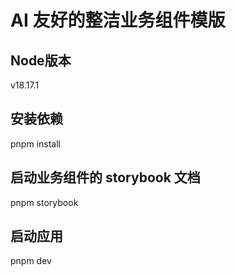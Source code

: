 # AI 友好的整洁业务组件模版

## Node版本

v18.17.1

## 安装依赖

pnpm install

## 启动业务组件的 storybook 文档

pnpm storybook

## 启动应用

pnpm dev
